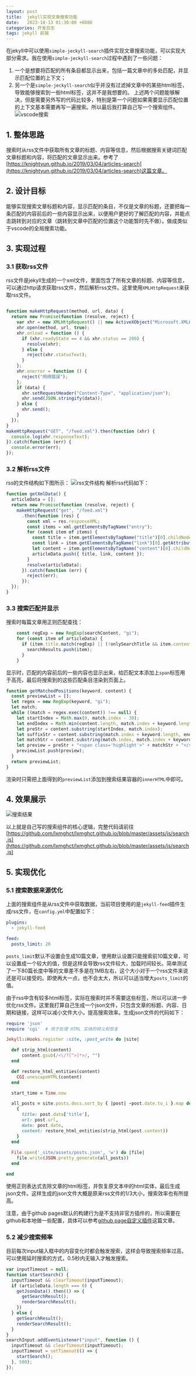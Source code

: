 ```yaml
---
layout: post
title:  jekyll实现文章搜索功能
date:   2023-10-13 01:30:00 +0800
categories: 开发日志
tags: jekyll 前端
---
```

在jekyll中可以使用`simple-jeckyll-search`插件实现文章搜索功能，可以实现大部分需求。我在使用`simple-jeckyll-search`过程中遇到了一些问题：
1. 一个是想要将匹配的所有条目都显示出来，包括一篇文章中的多处匹配，并显示匹配位置的上下文；
2. 另一个是`simple-jeckyll-search`似乎并没有过滤掉文章中的某些html标签，导致能够搜索到一些html标签，这并不是我想要的。
上述两个问题能够解决，但是需要另外写的代码比较多，特别是第一个问题如果需要显示匹配位置的上下文基本需要再写一遍搜索。所以最后我打算自己写一个搜索组件。
![vscode搜索](/post_assets/images/2023/10/13-vscode-global-search.png)

## 1. 整体思路
搜索时从rss文件中获取所有文章的标题、内容等信息，然后根据搜索关键词匹配文章标题和内容，将匹配的文章显示出来。参考了[https://knightyun.github.io/2019/03/04/articles-search](https://knightyun.github.io/2019/03/04/articles-search)这篇文章。

## 2. 设计目标
能够实现搜索文章标题和内容，显示匹配的条目，不仅是文章的标题，还要把每一条匹配的内容前后的一些内容显示出来，以便用户更好的了解匹配的内容，并能点击跳转到对应的文章（跳转到文章中匹配的位置这个功能暂时先不做）。做成类似于vscode的全局搜索功能。

## 3. 实现过程
### 3.1 获取rss文件
rss文件是jekyll生成的一个xml文件，里面包含了所有文章的标题、内容等信息，可以通过http请求获取rss文件，然后解析rss文件。这里使用`XMLHttpRequest`来获取rss文件。
```javascript

function makeHttpRequest(method, url, data) {
  return new Promise(function (resolve, reject) {
    var xhr = new XMLHttpRequest() || new ActiveXObject("Microsoft.XMLHTTP");
    xhr.open(method, url, true);
    xhr.onload = function () {
      if (xhr.readyState == 4 && xhr.status == 200) {
        resolve(xhr);
      } else {
        reject(xhr.statusText);
      }
    };
    xhr.onerror = function () {
      reject("网络错误");
    };
    if (data) {
      xhr.setRequestHeader("Content-Type", "application/json");
      xhr.send(JSON.stringify(data));
    } else {
      xhr.send();
    }
  });
}
makeHttpRequest("GET", "/feed.xml").then(function (xhr) {
  console.log(xhr.responseText);
}).catch(function (err) {
  console.error(err);
});
```

### 3.2 解析rss文件
rss的文件结构如下图所示：
![rss文件结构](/post_assets/images/2023/10/13-rss-structure.png)
解析rss代码如下：
```javascript
function getXmlData() {
  articleData = [];
  return new Promise(function (resolve, reject) {
    makeHttpRequest("get", "/feed.xml")
      .then(function (res) {
        const xml = res.responseXML;
        const items = xml.getElementsByTagName("entry");
        for (const item of items) {
          const title = item.getElementsByTagName("title")[0].childNodes[0].nodeValue;
          const link = item.getElementsByTagName("link")[0].getAttribute("href");
          let content = item.getElementsByTagName("content")[0].childNodes[0].nodeValue.replace(/<.*?>/g, "");
          articleData.push({ title, link, content });
        }
        resolve(articleData);
      }).catch(function (err) {
        reject(err);
      });
  });
}
```

### 3.3 搜索匹配并显示
搜索时每篇文章用正则匹配查找：
```javascript
    const regExp = new RegExp(searchContent, "gi");
    for (const item of articleData) {
      if (item.title.match(regExp) || (!onlySearchTitle && item.content.match(regExp))) {
        searchResults.push(item);
      }
    }
```
显示时，匹配的内容前后的一些内容也显示出来，给匹配文本添加上`span`标签用于高亮，最后将搜索到的这些匹配条目渲染到页面上。
```javascript
function getMatchedPositions(keyword, content) {
  const previewList = [];
  let regex = new RegExp(keyword, "gi");
  let match;
  while ((match = regex.exec(content)) !== null) {
    let startIndex = Math.max(0, match.index - 30);
    let endIndex = Math.min(content.length, match.index + keyword.length + 40);
    let preStr = content.substring(startIndex, match.index);
    let suffixStr = content.substring(match.index + keyword.length, endIndex);
    let matchStr = content.substring(match.index, match.index + keyword.length);
    let preview = preStr + "<span class='highlight'>" + matchStr + "</span>" + suffixStr;
    previewList.push(preview);
  }
  return previewList;
}
```
渲染时只需把上面得到的`previewList`添加到搜索结果容器的`innerHTML`中即可。

## 4. 效果展示
![搜索结果](/post_assets/images/2023/10/13-search-preview.png)

以上就是自己写的搜索组件的核心逻辑，完整代码请前往[https://github.com/lxmghct/lxmghct.github.io/blob/master/assets/js/search.js](https://github.com/lxmghct/lxmghct.github.io/blob/master/assets/js/search.js)

## 5. 实现优化
### 5.1 搜索数据来源优化
上面的搜索组件是从rss文件中获取数据，当前项目使用的是`jekyll-feed`插件生成rss文件，在`config.yml`中配置如下：
```yaml
plugins:
  - jekyll-feed

feed:
  posts_limit: 20
```

`posts_limit`默认不设置会生成10篇文章，使用默认设置只能搜索前10篇文章，可以设置成一个较大的值，但是这样会导致rss文件较大，加载时间较长。简单测试了一下80篇长度中等的文章差不多是在1MB左右，这个大小对于一个rss文件来说还是可以接受的。即使再大一点，也不会太大，所以可以适当增大`posts_limit`的值。


由于rss中含有较多html标签，实际在搜索时并不需要这些标签，所以可以进一步优化rss文件。这里我打算自己生成一个json文件，只包含文章的标题、内容、日期和链接，这样可以减小文件大小，提高搜索效率。生成json文件的代码如下：

```ruby
require 'json'
require 'cgi'  # 用于处理 HTML 实体的转义和恢复

Jekyll::Hooks.register :site, :post_write do |site|

  def strip_html(content)
      content.gsub(/<\/?[^>]*>/, "")
  end

  def restore_html_entities(content)
    CGI.unescapeHTML(content)
  end

  start_time = Time.now

  all_posts = site.posts.docs.sort_by { |post| -post.date.to_i }.map do |post|
    {
      title: post.data['title'],
      url: post.url,
      date: post.date,
      content: restore_html_entities(strip_html(post.content))
    }
  end
  
  File.open('_site/assets/posts.json', 'w') do |file|
    file.write(JSON.pretty_generate(all_posts))
  end

end
```
使用正则表达式去除文章的html标签，并恢复原文本中的html实体，最后生成json文件。这样生成的json文件大概是原来rss文件的1/3大小，搜索效率也有所提高。


注意，由于github pages默认的构建行为是不支持非官方插件的，所以需要在github和本地做一些配置，具体可以参考[github page自定义插件](../../../../技术探索/2023/10/13/github-page自定义插件.html)这篇文章。


### 5.2 减少搜索频率
目前每次input输入框中的内容变化时都会触发搜索，这样会导致搜索频率过高，可以使用延时搜索的方式，0.5秒内无输入才触发搜索。
```javascript
var inputTimeout = null;
function startSearch() {
  inputTimeout && clearTimeout(inputTimeout);
  if (articleData.length === 0) {
    getJsonData().then(() => {
      getSearchResult();
      renderSearchResult();
    })
  } else {
    getSearchResult();
    renderSearchResult();
  }
}
searchInput.addEventListener("input", function () {
  inputTimeout && clearTimeout(inputTimeout);
  inputTimeout = setTimeout(() => {
    startSearch();
  }, 500);
});
```


